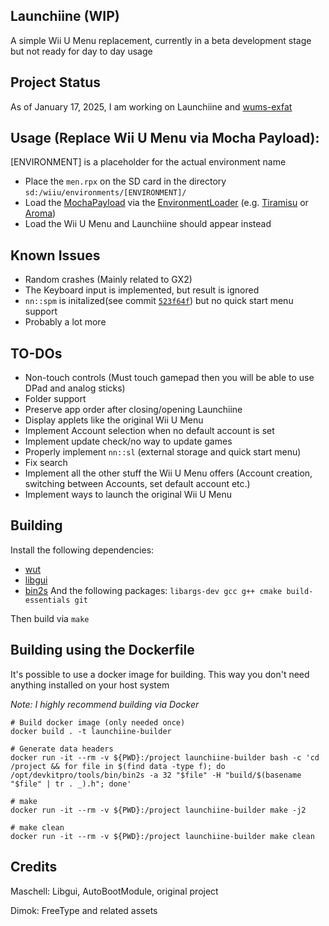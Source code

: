## Launchiine (WIP)

A simple Wii U Menu replacement, currently in a beta development stage but not ready for day to day usage

## Project Status
As of January 17, 2025, I am working on Launchiine and [wums-exfat](https://github.com/rpdistiso/wums-exfat/)

## Usage (Replace Wii U Menu via Mocha Payload):
[ENVIRONMENT] is a placeholder for the actual environment name
- Place the `men.rpx` on the SD card in the directory `sd:/wiiu/environments/[ENVIRONMENT]/`
- Load the [MochaPayload](https://github.com/wiiu-env/MochaPayload) via the [EnvironmentLoader](https://github.com/wiiu-env/EnvironmentLoader) (e.g. [Tiramisu](https://github.com/wiiu-env/Tiramisu) or [Aroma](https://github.com/wiiu-env/Aroma))
- Load the Wii U Menu and Launchiine should appear instead

## Known Issues
- Random crashes (Mainly related to GX2)
- The Keyboard input is implemented, but result is ignored
- `nn::spm` is initalized(see commit [`523f64f`](https://github.com/rpdistiso/launchiine/commit/523f64fb27ea9d9551ddc057f5cef03c75973339)) but no quick start menu support
- Probably a lot more

## TO-DOs
- Non-touch controls (Must touch gamepad then you will be able to use DPad and analog sticks)
- Folder support
- Preserve app order after closing/opening Launchiine
- Display applets like the original Wii U Menu 
- Implement Account selection when no default account is set
- Implement update check/no way to update games
- Properly implement `nn::sl` (external storage and quick start menu)
- Fix search
- Implement all the other stuff the Wii U Menu offers (Account creation, switching between Accounts, set default account etc.)
- Implement ways to launch the original Wii U Menu

## Building
Install the following dependencies:
- [wut](https://github.com/devkitPro/wut)
- [libgui](https://github.com/wiiu-env/libgui)
- [bin2s](https://github.com/Xtansia/bin2s)
And the following packages:
`libargs-dev gcc g++ cmake build-essentials git`

Then build via `make`

## Building using the Dockerfile
It's possible to use a docker image for building. This way you don't need anything installed on your host system

*Note: I highly recommend building via Docker*

```
# Build docker image (only needed once)
docker build . -t launchiine-builder

# Generate data headers
docker run -it --rm -v ${PWD}:/project launchiine-builder bash -c 'cd /project && for file in $(find data -type f); do /opt/devkitpro/tools/bin/bin2s -a 32 "$file" -H "build/$(basename "$file" | tr . _).h"; done'

# make
docker run -it --rm -v ${PWD}:/project launchiine-builder make -j2

# make clean
docker run -it --rm -v ${PWD}:/project launchiine-builder make clean
```

## Credits
Maschell: Libgui, AutoBootModule, original project

Dimok: FreeType and related assets
